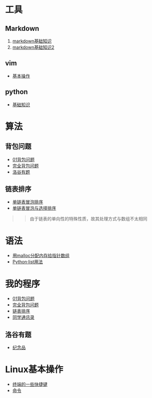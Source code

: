 # 工具
## Markdown
1. [markdown基础知识](https://zhuanlan.zhihu.com/p/56699805)
1. [markdown基础知识2](https://www.runoob.com/markdown/md-tutorial.html)
## vim
* [基本操作](https://git.lug.ustc.edu.cn/yuzhang/2019scisocial/blob/master/user%20lqw/vim.md)
## python
* [基础知识]()

# 算法
## 背包问题
* [01背包问题](https://blog.csdn.net/wumuzi520/article/details/7014559)
* [完全背包问题](https://blog.csdn.net/wumuzi520/article/details/7014830)
* [洛谷有题](https://www.luogu.com.cn/problem/P5662)
## 链表排序
* [单链表冒泡排序](https://blog.csdn.net/ljx_5489464/article/details/51154458)
* [单链表冒泡与选择排序](https://blog.csdn.net/Vectory0213/article/details/79168475)
>> 由于链表的单向性的特殊性质，故其处理方式与数组不太相同
# 语法
* [用malloc分配内存给指针数组](https://git.lug.ustc.edu.cn/yuzhang/2019scisocial/blob/master/user%20lqw/sortchar.c)
* [Python·list用法](https://zhuanlan.zhihu.com/p/50332730)
# 我的程序
* [01背包问题](https://git.lug.ustc.edu.cn/yuzhang/2019scisocial/blob/master/user%20lqw/01bag.c)
* [完全背包问题](https://git.lug.ustc.edu.cn/yuzhang/2019scisocial/blob/master/user%20lqw/bag.c)
* [链表排序](https://git.lug.ustc.edu.cn/yuzhang/2019scisocial/blob/master/user%20lqw/lianbiao.md)
* [同学通讯录](https://git.lug.ustc.edu.cn/yuzhang/2019scisocial/blob/master/user%20lqw/newproject.c)
## 洛谷有题
* [纪念品](https://git.lug.ustc.edu.cn/yuzhang/2019scisocial/blob/master/user%20lqw/souvenir.c)

# Linux基本操作
* [终端的一些快捷键](https://zhuanlan.zhihu.com/p/32878307)
* [命令](https://git.lug.ustc.edu.cn/yuzhang/2019scisocial/blob/master/user%20lqw/linux.md)
